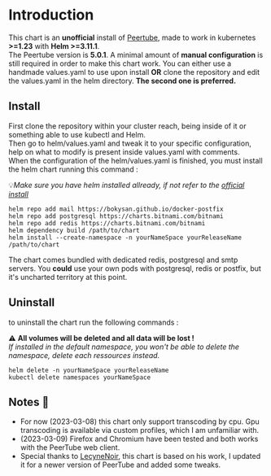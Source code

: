 # Introduction
This chart is an **unofficial** install of [Peertube](https://github.com/Chocobozzz/PeerTube), made to work in kubernetes **>=1.23** with **Helm >=3.11.1**.  
The Peertube version is **5.0.1**. A minimal amount of **manual configuration** is still required in order to make this chart work. You can either use a handmade values.yaml to use upon install **OR** clone the repository and edit the values.yaml in the helm directory. **The second one is preferred.**
## Install
First clone the repository within your cluster reach, being inside of it or something able to use kubectl and Helm.    
Then go to helm/values.yaml and tweak it to your specific configuration, help on what to modify is present inside values.yaml with comments.    
When the configuration of the helm/values.yaml is finished, you must install the helm chart running this command :

:bulb:*Make sure you have helm installed allready, if not refer to the [official install](https://helm.sh/docs/intro/install/)*

```
helm repo add mail https://bokysan.github.io/docker-postfix
helm repo add postgresql https://charts.bitnami.com/bitnami
helm repo add redis https://charts.bitnami.com/bitnami
helm dependency build /path/to/chart
helm install --create-namespace -n yourNameSpace yourReleaseName /path/to/chart
```

The chart comes bundled with dedicated redis, postgresql and smtp servers. You **could** use your own pods with postgresql, redis or postfix, but it's uncharted territory at this point.
## Uninstall
to uninstall the chart run the following commands :

:warning: **All volumes will be deleted and all data will be lost !**   
*If installed in the default namespace, you won't be able to delete the namespace, delete each ressources instead.*

``` 
helm delete -n yourNameSpace yourReleaseName 
kubectl delete namespaces yourNameSpace
```
## Notes :memo:
 - For now (2023-03-08) this chart only support transcoding by cpu. Gpu transcoding is available via custom profiles, which I am unfamiliar with.    
 - (2023-03-09) Firefox and Chromium have been tested and both works with the PeerTube web client.   
 - Special thanks to [LecyneNoir](https://git.lecygnenoir.info/LecygneNoir), this chart is based on his work, I updated it for a newer version of PeerTube and added some tweaks.
